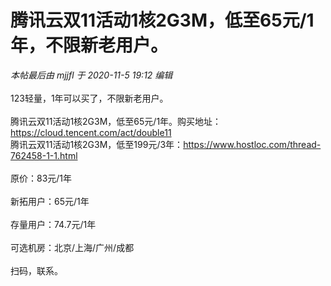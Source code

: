 # 腾讯云双11活动1核2G3M，低至65元/1年，不限新老用户。


<i class="pstatus"> 本帖最后由 mjjfl 于 2020-11-5 19:12 编辑 </i><br />
<br />
123轻量，1年可以买了，不限新老用户。<br />
<br />
腾讯云双11活动1核2G3M，低至65元/1年。购买地址：https://cloud.tencent.com/act/double11<br />
腾讯云双11活动1核2G3M，低至199元/3年：https://www.hostloc.com/thread-762458-1-1.html<br />
<br />
原价：83元/1年<br />
<br />
新拓用户：65元/1年<br />
<br />
存量用户：74.7元/1年<br />
<br />
可选机房：北京/上海/广州/成都<br />
<br />
扫码，联系。<br />
<br />
<img id="aimg_lqQrb" onclick="zoom(this, this.src, 0, 0, 0)" class="zoom" src="https://i.loli.net/2020/11/04/EDIR1TLyq9gGVoP.png" onmouseover="img_onmouseoverfunc(this)" onload="thumbImg(this)" border="0" alt="" />
